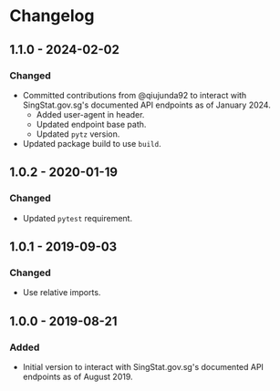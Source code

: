 # Changelog

## 1.1.0 - 2024-02-02

### Changed

- Committed contributions from @qiujunda92 to interact with SingStat.gov.sg's documented API endpoints as of January 2024.
  - Added user-agent in header.
  - Updated endpoint base path.
  - Updated `pytz` version.
- Updated package build to use `build`.

## 1.0.2 - 2020-01-19

### Changed

- Updated `pytest` requirement.

## 1.0.1 - 2019-09-03

### Changed

- Use relative imports.

## 1.0.0 - 2019-08-21

### Added

- Initial version to interact with SingStat.gov.sg's documented API endpoints as of August 2019.

